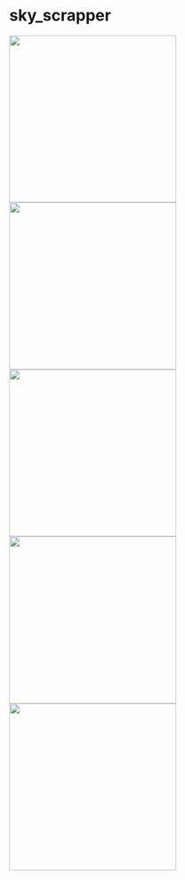 # sky_scrapper

<img src = "https://github.com/kapadiyadarshan/Sky_Scarpper/assets/121553877/5dd8ac75-3fad-40b8-9ded-6f462b8a6392" width=300>

<img src = "https://github.com/kapadiyadarshan/Sky_Scarpper/assets/121553877/f25e62b0-a022-48c4-b18f-a5946274c5f7" width=300>

<img src = "https://github.com/kapadiyadarshan/Sky_Scarpper/assets/121553877/c0130986-0b17-4709-a73c-dba267c9458a" width=300>

<img src = "https://github.com/kapadiyadarshan/Sky_Scarpper/assets/121553877/91d9a966-7eb4-4e72-a5bb-5970e15412c1" width=300>

<img src = "https://github.com/kapadiyadarshan/Sky_Scarpper/assets/121553877/b35bfd65-75b1-4537-8c09-a205cf21335b" width=300>
